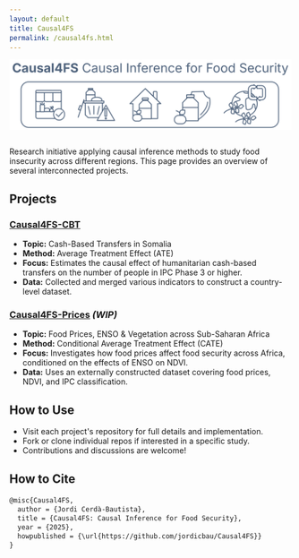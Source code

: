 ```yaml
---
layout: default
title: Causal4FS
permalink: /causal4fs.html
---
```


<img src="/assets/images/causal4fs_banner_.png" alt="Intro Figure" width="1000" style="max-width:100%; height:auto; display:block; margin: 0 auto 30px;">

<p>Research initiative applying causal inference methods to study food insecurity across different regions. This page provides an overview of several interconnected projects.</p>

<h2>Projects</h2>

<h3><a href="https://github.com/jordicbau/Causal4FS-CBT" target="_blank">Causal4FS-CBT</a></h3>
<ul>
  <li><strong>Topic:</strong> Cash-Based Transfers in Somalia</li>
  <li><strong>Method:</strong> Average Treatment Effect (ATE)</li>
  <li><strong>Focus:</strong> Estimates the causal effect of humanitarian cash-based transfers on the number of people in IPC Phase 3 or higher.</li>
  <li><strong>Data:</strong> Collected and merged various indicators to construct a country-level dataset.</li>
</ul>

<h3><a href="https://github.com/jordicbau/Causal4FS-Prices" target="_blank">Causal4FS-Prices</a> <em>(WIP)</em></h3>
<ul>
  <li><strong>Topic:</strong> Food Prices, ENSO & Vegetation across Sub-Saharan Africa</li>
  <li><strong>Method:</strong> Conditional Average Treatment Effect (CATE)</li>
  <li><strong>Focus:</strong> Investigates how food prices affect food security across Africa, conditioned on the effects of ENSO on NDVI.</li>
  <li><strong>Data:</strong> Uses an externally constructed dataset covering food prices, NDVI, and IPC classification.</li>
</ul>

<h2>How to Use</h2>
<ul>
  <li>Visit each project's repository for full details and implementation.</li>
  <li>Fork or clone individual repos if interested in a specific study.</li>
  <li>Contributions and discussions are welcome!</li>
</ul>

<h2>How to Cite</h2>
<pre><code>@misc{Causal4FS,
  author = {Jordi Cerdà-Bautista},
  title = {Causal4FS: Causal Inference for Food Security},
  year = {2025},
  howpublished = {\url{https://github.com/jordicbau/Causal4FS}}
}</code></pre>

